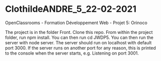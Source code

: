 # ClothildeANDRE_5_22-02-2021
OpenClassrooms - Formation Développement Web - Projet 5: Orinoco

The project is in the folder Front.
Clone this repo. From within the project folder, run npm install. You can then run cd JWDP5.
You can then run the server with node server. 
The server should run on localhost with default port 3000. 
If the server runs on another port for any reason, this is printed to the console when the server starts, e.g. Listening on port 3001.
